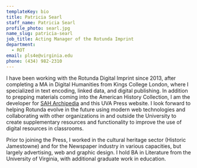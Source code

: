 ```yaml
---
templateKey: bio
title: Patricia Searl
staff_name: Patricia Searl
profile_photo: searl.jpg
name_slug: patricia-searl
job_title: Acting Manager of the Rotunda Imprint
department:
  - ROT
email: pls4e​@​virginia.edu
phone: (434) 982-2310
---
```

I have been working with the Rotunda Digital Imprint since 2013, after completing a MA in Digital Humanities from Kings College London, where I specialized in text encoding, linked data, and digital publishing. In addition to prepping materials coming into the American History Collection, I am the developer for [SAH Archipedia](https://sah-archipedia.org) and this UVA Press website. I look forward to helping Rotunda evolve in the future using modern web technologies and collaborating with other organizations in and outside the University to create supplementary resources and functionality to improve the use of digital resources in classrooms.

Prior to joining the Press, I worked in the cultural heritage sector (Historic Jamestowne) and for the Newspaper industry in various capacities, but largely advertising, web and graphic design. I hold BA in Literature from the University of Virginia, with additional graduate work in education.